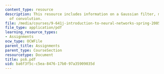 ```yaml
---
content_type: resource
description: This resource includes information on a Gaussian filter, matrix form
  of convolution.
file: /media/courses/9-641j-introduction-to-neural-networks-spring-2005/ba6f3f5cc5ea847617b097a35909035d_ps6.pdf
file_type: application/pdf
learning_resource_types:
- Assignments
ocw_type: OCWFile
parent_title: Assignments
parent_type: CourseSection
resourcetype: Document
title: ps6.pdf
uid: ba6f3f5c-c5ea-8476-17b0-97a35909035d
---
```

